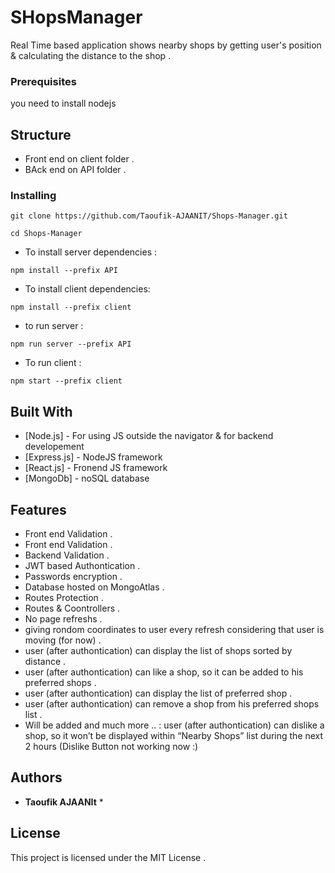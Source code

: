 # SHopsManager

Real Time  based application shows nearby shops by getting user's position &  calculating the distance to the shop .


### Prerequisites

 you need to install nodejs 

## Structure

* Front end on client folder .
* BAck end on API folder .

### Installing

```
git clone https://github.com/Taoufik-AJAANIT/Shops-Manager.git
```

```
cd Shops-Manager
```

* To install server dependencies : 
```
npm install --prefix API
```

* To install client dependencies: 
```
npm install --prefix client
```

* to run server : 
```
npm run server --prefix API
```

* To run client :
```
npm start --prefix client
```


## Built With

* [Node.js] - For using JS outside the navigator & for backend developement
* [Express.js] - NodeJS framework
* [React.js] - Fronend JS framework
* [MongoDb] - noSQL database

## Features

* Front end Validation .
* Front end Validation .
* Backend Validation .
* JWT based Authontication .
* Passwords encryption .
* Database hosted on MongoAtlas .
* Routes Protection .
* Routes & Coontrollers .
* No page refreshs .
* giving rondom coordinates to user every refresh considering that user is moving (for now) .
* user (after authontication) can display the list of shops sorted by distance .
* user (after authontication)  can like a shop, so it can be added to his preferred shops .
* user (after authontication)  can display the list of preferred shop .
* user (after authontication)  can remove a shop from his preferred shops list .
* Will be added and much more .. :  user (after authontication)  can dislike a shop, so it won’t be displayed within “Nearby Shops” list during the next 2 hours (Dislike Button not working now :)

## Authors

* **Taoufik AJAANIt**  *

## License

This project is licensed under the MIT License .

